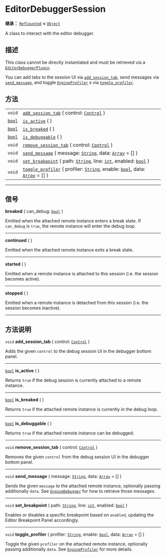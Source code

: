 <!-- ⚠ 请勿编辑本文件 ⚠ -->
<!-- 本文档使用脚本从 WeDot 引擎源码仓库生成。 -->
<!-- 生成脚本：https://github.com/WeDot-Engine/WeDot/tree/4.3/doc/tools/make_md.py； -->
<!-- 原文件：https://github.com/WeDot-Engine/WeDot/tree/4.3/doc/classes/EditorDebuggerSession.xml。 -->

<div id="_class_editordebuggersession"></div>

# EditorDebuggerSession

**继承：** [`RefCounted`](class_refcounted.md) **<** [`Object`](class_object.md)

A class to interact with the editor debugger.

## 描述

This class cannot be directly instantiated and must be retrieved via a [`EditorDebuggerPlugin`](class_editordebuggerplugin.md).

You can add tabs to the session UI via [`add_session_tab`](class_editordebuggersession.md#class_editordebuggersession_method_add_session_tab), send messages via [`send_message`](class_editordebuggersession.md#class_editordebuggersession_method_send_message), and toggle [`EngineProfiler`](class_engineprofiler.md) s via [`toggle_profiler`](class_editordebuggersession.md#class_editordebuggersession_method_toggle_profiler).

## 方法

|||
|:-:|:--|
| `void`                  | [`add_session_tab`](class_editordebuggersession.md#class_editordebuggersession_method_add_session_tab) ( control: [`Control`](class_control.md) )                                                                       |
| [`bool`](class_bool.md) | [`is_active`](class_editordebuggersession.md#class_editordebuggersession_method_is_active) ( )                                                                                                                          |
| [`bool`](class_bool.md) | [`is_breaked`](class_editordebuggersession.md#class_editordebuggersession_method_is_breaked) ( )                                                                                                                        |
| [`bool`](class_bool.md) | [`is_debuggable`](class_editordebuggersession.md#class_editordebuggersession_method_is_debuggable) ( )                                                                                                                  |
| `void`                  | [`remove_session_tab`](class_editordebuggersession.md#class_editordebuggersession_method_remove_session_tab) ( control: [`Control`](class_control.md) )                                                                 |
| `void`                  | [`send_message`](class_editordebuggersession.md#class_editordebuggersession_method_send_message) ( message: [`String`](class_string.md), data: [`Array`](class_array.md) = [] )                                         |
| `void`                  | [`set_breakpoint`](class_editordebuggersession.md#class_editordebuggersession_method_set_breakpoint) ( path: [`String`](class_string.md), line: [`int`](class_int.md), enabled: [`bool`](class_bool.md) )               |
| `void`                  | [`toggle_profiler`](class_editordebuggersession.md#class_editordebuggersession_method_toggle_profiler) ( profiler: [`String`](class_string.md), enable: [`bool`](class_bool.md), data: [`Array`](class_array.md) = [] ) |

<!-- rst-class:: classref-section-separator -->

---

## 信号

<div id="_class_class_editordebuggersession_signal_breaked"></div>

**breaked** ( can_debug: [`bool`](class_bool.md) ) <div id="class_editordebuggersession_signal_breaked"></div>

Emitted when the attached remote instance enters a break state. If `can_debug` is `true`, the remote instance will enter the debug loop.

<!-- rst-class:: classref-item-separator -->

---

<div id="_class_class_editordebuggersession_signal_continued"></div>

**continued** ( ) <div id="class_editordebuggersession_signal_continued"></div>

Emitted when the attached remote instance exits a break state.

<!-- rst-class:: classref-item-separator -->

---

<div id="_class_class_editordebuggersession_signal_started"></div>

**started** ( ) <div id="class_editordebuggersession_signal_started"></div>

Emitted when a remote instance is attached to this session (i.e. the session becomes active).

<!-- rst-class:: classref-item-separator -->

---

<div id="_class_class_editordebuggersession_signal_stopped"></div>

**stopped** ( ) <div id="class_editordebuggersession_signal_stopped"></div>

Emitted when a remote instance is detached from this session (i.e. the session becomes inactive).

<!-- rst-class:: classref-section-separator -->

---

## 方法说明

<div id="_class_editordebuggersession_method_add_session_tab"></div>

`void` **add_session_tab** ( control: [`Control`](class_control.md) )<div id="class_editordebuggersession_method_add_session_tab"></div>

Adds the given `control` to the debug session UI in the debugger bottom panel.

<!-- rst-class:: classref-item-separator -->

---

<div id="_class_editordebuggersession_method_is_active"></div>

[`bool`](class_bool.md) **is_active** ( )<div id="class_editordebuggersession_method_is_active"></div>

Returns `true` if the debug session is currently attached to a remote instance.

<!-- rst-class:: classref-item-separator -->

---

<div id="_class_editordebuggersession_method_is_breaked"></div>

[`bool`](class_bool.md) **is_breaked** ( )<div id="class_editordebuggersession_method_is_breaked"></div>

Returns `true` if the attached remote instance is currently in the debug loop.

<!-- rst-class:: classref-item-separator -->

---

<div id="_class_editordebuggersession_method_is_debuggable"></div>

[`bool`](class_bool.md) **is_debuggable** ( )<div id="class_editordebuggersession_method_is_debuggable"></div>

Returns `true` if the attached remote instance can be debugged.

<!-- rst-class:: classref-item-separator -->

---

<div id="_class_editordebuggersession_method_remove_session_tab"></div>

`void` **remove_session_tab** ( control: [`Control`](class_control.md) )<div id="class_editordebuggersession_method_remove_session_tab"></div>

Removes the given `control` from the debug session UI in the debugger bottom panel.

<!-- rst-class:: classref-item-separator -->

---

<div id="_class_editordebuggersession_method_send_message"></div>

`void` **send_message** ( message: [`String`](class_string.md), data: [`Array`](class_array.md) = [] )<div id="class_editordebuggersession_method_send_message"></div>

Sends the given `message` to the attached remote instance, optionally passing additionally `data`. See [`EngineDebugger`](class_enginedebugger.md) for how to retrieve those messages.

<!-- rst-class:: classref-item-separator -->

---

<div id="_class_editordebuggersession_method_set_breakpoint"></div>

`void` **set_breakpoint** ( path: [`String`](class_string.md), line: [`int`](class_int.md), enabled: [`bool`](class_bool.md) )<div id="class_editordebuggersession_method_set_breakpoint"></div>

Enables or disables a specific breakpoint based on `enabled`, updating the Editor Breakpoint Panel accordingly.

<!-- rst-class:: classref-item-separator -->

---

<div id="_class_editordebuggersession_method_toggle_profiler"></div>

`void` **toggle_profiler** ( profiler: [`String`](class_string.md), enable: [`bool`](class_bool.md), data: [`Array`](class_array.md) = [] )<div id="class_editordebuggersession_method_toggle_profiler"></div>

Toggle the given `profiler` on the attached remote instance, optionally passing additionally `data`. See [`EngineProfiler`](class_engineprofiler.md) for more details.

[^virtual]: 本方法通常需要用户覆盖才能生效。
[^const]: 本方法无副作用，不会修改该实例的任何成员变量。
[^vararg]: 本方法除了能接受在此处描述的参数外，还能够继续接受任意数量的参数。
[^constructor]: 本方法用于构造某个类型。
[^static]: 调用本方法无需实例，可直接使用类名进行调用。
[^operator]: 本方法描述的是使用本类型作为左操作数的有效运算符。
[^bitfield]: 这个值是由下列位标志构成位掩码的整数。
[^void]: 无返回值。
